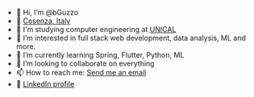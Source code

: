 - 👋 Hi, I’m @bGuzzo
- :round_pushpin: [Cosenza, Italy](https://www.google.it/maps/place/87100+Cosenza+CS/@39.304832,16.2347991,14z/data=!3m1!4b1!4m5!3m4!1s0x133f974acd5e5e29:0x5619c8633cc426fa!8m2!3d39.2982629!4d16.2537357)
- :school: I'm studying computer engineering at [UNICAL](https://www.unical.it/)
- 👀 I’m interested in full stack web development, data analysis, ML and more.
- 🌱 I’m currently learning Spring, Flutter, Python, ML
- 💞️ I’m looking to collaborate on everything
- 📫 How to reach me: [Send me an email](mailto:brunoguzzo18@.com)
- :briefcase: [LinkedIn profile](https://www.linkedin.com/in/bruno-guzzo-a24b17218/)
